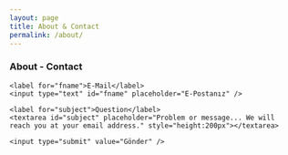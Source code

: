 ```yaml
---
layout: page
title: About & Contact
permalink: /about/
---
```



### About - Contact

<form action="/">

    <label for="fname">E-Mail</label>
    <input type="text" id="fname" placeholder="E-Postanız" />

    <label for="subject">Question</label>
    <textarea id="subject" placeholder="Problem or message... We will reach you at your email address." style="height:200px"></textarea>

    <input type="submit" value="Gönder" />

  </form>

<style>
input[type=text], select, textarea {
    width: 100%;
    padding: 12px;
    border: 1px solid #ccc;
    border-radius: 4px;
    box-sizing: border-box;
    margin-top: 6px;
    margin-bottom: 16px;
    resize: vertical;
}

input[type=submit] {
    background-color: #4CAF50;
    color: white;
    padding: 12px 20px;
    border: none;
    border-radius: 4px;
    cursor: pointer;
}

input[type=submit]:hover {
    background-color: #45a049;
}
</style>

